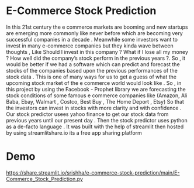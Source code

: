 # E-Commerce Stock Prediction
In this 21st century the e commerce markets are booming and new startups are emerging more commonly like never before which are becoming very successful companies in a decade . Meanwhile some investors want to invest in many e-commerce companies but they kinda wave between thoughts , Like Should I invest in this company ? What if I lose all my money ? How well did the company’s stock perform in the previous years ?. So , it would be better if we had a software which can predict and forecast the stocks of the companies based upon the previous performances of the stock data . This is  one of many ways for us to  get a guess of what the upcoming stock market  of the e commerce world would look like . So , in this project by using the Facebook - Prophet library we are forecasting the stock conditions of some famous e commerce companies like (Amazon, Ali Baba, Ebay, Walmart , Costco, Best Buy , The Home Deport , Etsy) So that the investors can  invest in stocks with more clarity and with confidence . Our stock predictor usees yahoo finance to get our stock data from previous years until our present day . Then the stock predictor uses python as a de-facto language . It was built with the help of streamlit then hosted by using streamlitshare.io its a free app sharing platform



# Demo
https://share.streamlit.io/srishha/e-commerce-stock-prediction/main/E-Commerce_Stock_Prediction.py

